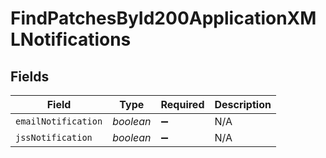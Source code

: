 # FindPatchesById200ApplicationXMLNotifications


## Fields

| Field               | Type                | Required            | Description         |
| ------------------- | ------------------- | ------------------- | ------------------- |
| `emailNotification` | *boolean*           | :heavy_minus_sign:  | N/A                 |
| `jssNotification`   | *boolean*           | :heavy_minus_sign:  | N/A                 |